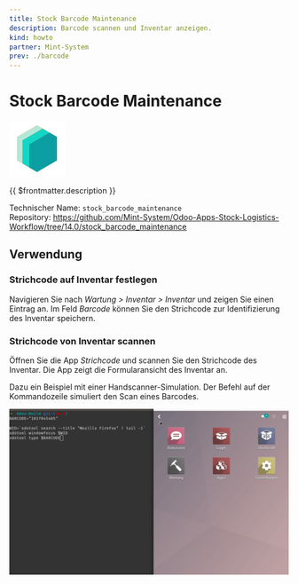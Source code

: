 ```yaml
---
title: Stock Barcode Maintenance
description: Barcode scannen und Inventar anzeigen.
kind: howto
partner: Mint-System
prev: ./barcode
---
```


# Stock Barcode Maintenance

![icon_oms_box](attachments/icons_odoo_mint_system.png)

{{ $frontmatter.description }}

Technischer Name: `stock_barcode_maintenance`\
Repository: <https://github.com/Mint-System/Odoo-Apps-Stock-Logistics-Workflow/tree/14.0/stock_barcode_maintenance>

## Verwendung

### Strichcode auf Inventar festlegen

Navigieren Sie nach _Wartung > Inventar > Inventar_ und zeigen Sie einen Eintrag an. Im Feld _Barcode_ können Sie den Strichcode zur Identifizierung des Inventar speichern.

### Strichcode von Inventar scannen

Öffnen Sie die App _Strichcode_ und scannen Sie den Strichcode des Inventar. Die App zeigt die Formularansicht des Inventar an.

Dazu ein Beispiel mit einer Handscanner-Simulation. Der Befehl auf der Kommandozeile simuliert den Scan eines Barcodes.

![](attachments/Stock%20Barcode%20Maintenance.gif)
